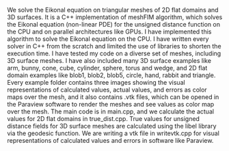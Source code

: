 We solve the Eikonal equation on triangular meshes of 2D flat domains and 3D surfaces. It is a C++ implementation of meshFIM algorithm, which solves the Eikonal equation (non-linear PDE) for the unsigned distance function on the CPU and on parallel architectures like GPUs. I have implemented this algorithm to solve the Eikonal equation on the CPU. I have written every solver in C++ from the scratch and limited the use of libraries to shorten the execution time. I have tested my code on a diverse set of meshes, including 3D surface meshes. 
I have also included many 3D surface examples like arm, bunny, cone, cube, cylinder, sphere, torus and wedge, and 2D flat domain examples like blob1, blob2, blob5, circle, hand, rabbit and triangle. Every example folder contains three images showing the visual representations of calculated values, actual values, and errors as color maps over the mesh, and it also contains .vtk files, which can be opened in the Paraview software to render the meshes and see values as color map over the mesh. 
The main code is in main.cpp, and we calculate the actual values for 2D flat domains in true_dist.cpp. True values for unsigned distance fields for 3D surface meshes are calculated using the libel library via the geodesic function. We are writing a vtk file in writevtk.cpp for visual representations of calculated values and errors in software like Paraview.
